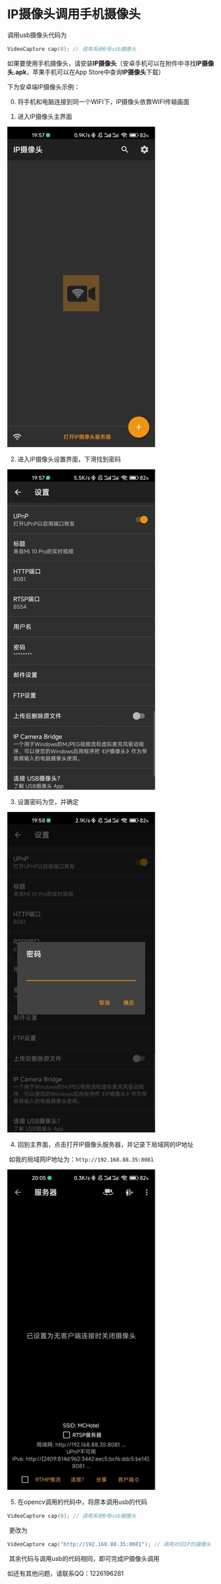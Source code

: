 #  IP摄像头调用手机摄像头

调用usb摄像头代码为

````c++
VideoCapture cap(0); // 调用系统0号usb摄像头
````

如果要使用手机摄像头，请安装**IP摄像头**（安卓手机可以在附件中寻找**IP摄像头.apk**，苹果手机可以在App Store中查询**IP摄像头**下载）

下为安卓端IP摄像头示例：

0. 将手机和电脑连接到同一个WIFI下，IP摄像头依靠WIFI传输画面

1. 进入IP摄像头主界面

![IP摄像头1](./images/IP摄像头1.jpg)

2. 进入IP摄像头设置界面，下滑找到密码

![IP摄像头2](.\images\IP摄像头2.jpg)

3. 设置密码为空，并确定

![IP摄像头3](.\images\IP摄像头3.jpg)

4. 回到主界面，点击打开IP摄像头服务器，并记录下局域网的IP地址

​		如我的局域网IP地址为：`http://192.168.88.35:8081`

![IP摄像头4](.\images\IP摄像头4.jpg)

5. 在opencv调用的代码中，将原本调用usb的代码

````C++
VideoCapture cap(0); // 调用系统0号usb摄像头
````

​		更改为

````C++
VideoCapture cap("http://192.168.88.35:8081"); // 调用对应IP的摄像头
````

​		其余代码与调用usb的代码相同，即可完成IP摄像头调用



如还有其他问题，请联系QQ：1226196281
